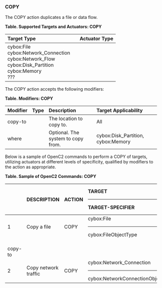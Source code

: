 ### COPY
The COPY action duplicates a file or data flow.

**Table. Supported Targets and Actuators: COPY**

| Target Type |  | Actuator Type | 
| :--- | :--- | :--- | 
| cybox:File<br>cybox:Network_Connection<br>cybox:Network_Flow<br>cybox:Disk_Partition<br>cybox:Memory<br>??? |  |  | 

The COPY action accepts the following modifiers:

**Table. Modifiers: COPY**

| Modifier | Type | Description | Target Applicability | 
| :--- | :--- | :--- | :--- | 
| copy-to |  | The location to copy to. | All | 
| where |  | Optional. The system to copy from. | cybox:Disk_Partition, cybox:Memory | 

Below is a sample of OpenC2 commands to perform a COPY of targets, utilizing actuators at different levels of specificity, qualified by modifiers to the action as appropriate.

**Table. Sample of OpenC2 Commands: COPY**

|  | DESCRIPTION | ACTION | TARGET<hr>TARGET-SPECIFIER | ACTUATOR<hr>ACTUATOR-SPECIFIER | MODIFIER | 
| :--- | :--- | :--- | :--- | :--- | :--- | 
| 1 | Copy a file | COPY | cybox:File<hr>cybox:FileObjectType | <hr> | where,<br>copy-to | 
| 2 | Copy network traffic | COPY | cybox:Network_Connection<hr>cybox:NetworkConnectionObjectType | <hr> | copy-to | 

